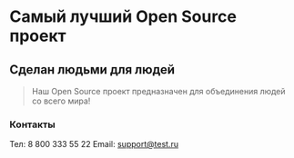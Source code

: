 # Самый лучший Open Source проект

## Сделан людьми для людей

> Наш Open Source проект предназначен для объединения людей со всего мира!
### Контакты
Тел: 8 800 333 55 22
Email: support@test.ru
